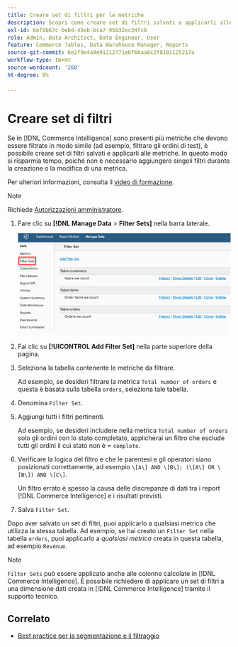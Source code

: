 ```yaml
---
title: Creare set di filtri per le metriche
description: Scopri come creare set di filtri salvati e applicarli alle metriche.
exl-id: 6ef8b67c-bebd-45eb-bca7-95832ec34fc8
role: Admin, Data Architect, Data Engineer, User
feature: Commerce Tables, Data Warehouse Manager, Reports
source-git-commit: 6e2f9e4a9e91212771e6f6baa8c2f8101125217a
workflow-type: tm+mt
source-wordcount: '268'
ht-degree: 0%

---
```


# Creare set di filtri

Se in [!DNL Commerce Intelligence] sono presenti più metriche che devono essere filtrate in modo simile (ad esempio, filtrare gli ordini di test), è possibile creare set di filtri salvati e applicarli alle metriche. In questo modo si risparmia tempo, poiché non è necessario aggiungere singoli filtri durante la creazione o la modifica di una metrica.

Per ulteriori informazioni, consulta il [video di formazione](https://experienceleague.adobe.com/docs/commerce-knowledge-base/kb/how-to/mbi-training-video-filter-sets.html).

>[!NOTE]
>
>Richiede [Autorizzazioni amministratore](../../administrator/user-management/user-management.md).

1. Fare clic su **[!DNL Manage Data** > **Filter Sets]** nella barra laterale.

   ![](../../assets/create-filter-sets.png)

1. Fai clic su **[!UICONTROL Add Filter Set]** nella parte superiore della pagina.

1. Seleziona la tabella contenente le metriche da filtrare.

   Ad esempio, se desideri filtrare la metrica `Total number of orders` e questa è basata sulla tabella `orders`, seleziona tale tabella.

1. Denomina `Filter Set`.

1. Aggiungi tutti i filtri pertinenti.

   Ad esempio, se desideri includere nella metrica `Total number of orders` solo gli ordini con lo stato completato, applicherai un filtro che esclude tutti gli ordini il cui stato non è = `complete`.

1. Verificare la logica del filtro e che le parentesi e gli operatori siano posizionati correttamente, ad esempio `\[A\] AND \[B\]; (\[A\] OR \[B\]) AND \[C\]`.

   Un filtro errato è spesso la causa delle discrepanze di dati tra i report [!DNL Commerce Intelligence] e i risultati previsti.

1. Salva `Filter Set`.

Dopo aver salvato un set di filtri, puoi applicarlo a qualsiasi metrica che utilizza la stessa tabella. Ad esempio, se hai creato un `Filter Set` nella tabella `orders`, puoi applicarlo a *qualsiasi metrica* creata in questa tabella, ad esempio `Revenue`.

>[!NOTE]
>
>`Filter Sets` può essere applicato anche alle colonne calcolate in [!DNL Commerce Intelligence]. È possibile richiedere di applicare un set di filtri a una dimensione dati creata in [!DNL Commerce Intelligence] tramite il supporto tecnico.

## Correlato

* [Best practice per la segmentazione e il filtraggio](../../best-practices/segment-filter.md)
